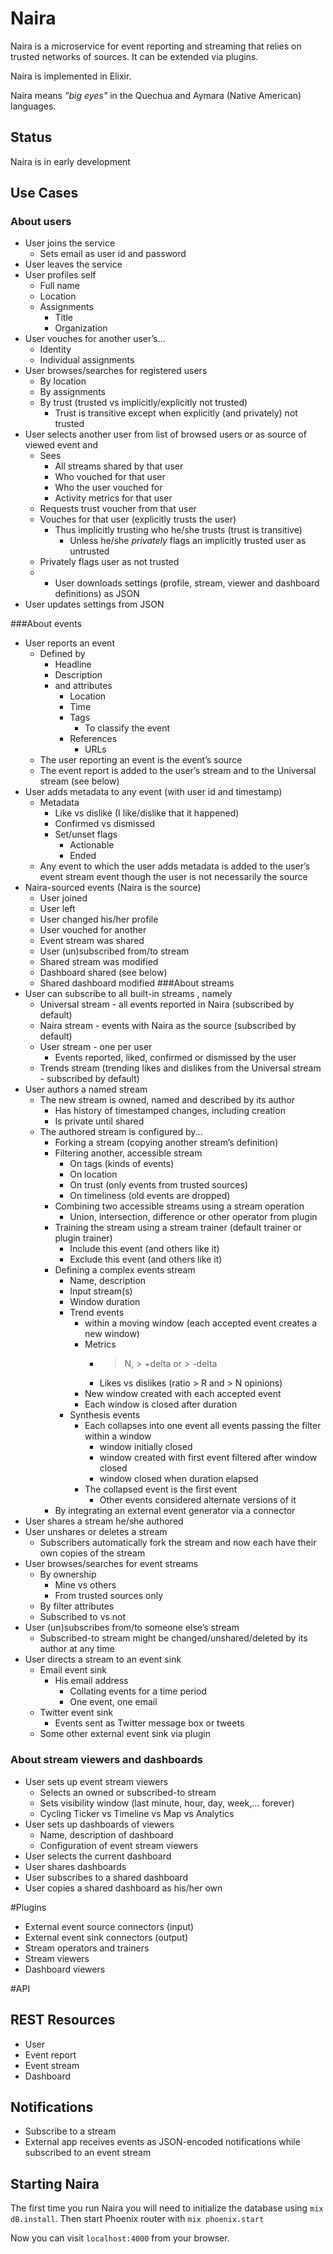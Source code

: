 # Naira

Naira is a microservice for event reporting and streaming that relies on 
trusted networks of sources. It can be extended via plugins.

Naira is implemented in Elixir.

Naira means _"big eyes"_ in the Quechua and Aymara (Native American) languages.

## Status
Naira is in early development

## Use Cases

### About users
* User joins the service
   * Sets email as user id and password
* User leaves the service
* User profiles self
   * Full name
   * Location
   * Assignments
      * Title
      * Organization
* User vouches for another user’s...
   * Identity
   * Individual assignments
* User browses/searches for registered users
   * By location
   * By assignments
   * By trust (trusted vs implicitly/explicitly not trusted)
      * Trust is transitive except when explicitly (and privately) not trusted
* User selects another user from list of browsed users or as source of viewed event and 
   * Sees 
      * All streams shared by that user
      * Who vouched for that user
      * Who the user vouched for
      * Activity metrics for that user
   * Requests trust voucher from that user
   * Vouches for that user (explicitly trusts the user) 
      * Thus implicitly trusting who he/she trusts (trust is transitive)
         * Unless he/she *privately* flags an implicitly trusted user as untrusted 
   * Privately flags user as not trusted
   * * User downloads settings (profile, stream, viewer and dashboard definitions) as JSON
* User updates settings from JSON

###About events
* User reports an event 
   * Defined by
      * Headline
      * Description
      * and attributes
         * Location
         * Time
         * Tags
            * To classify the event
         * References
            * URLs
   * The user reporting an event is the event’s source
   * The event report is added to the user’s stream and to the Universal stream (see below)
* User adds metadata to any event (with user id and timestamp)
   * Metadata
      * Like vs dislike (I like/dislike that it happened)
      * Confirmed vs dismissed
      * Set/unset flags
         * Actionable
         * Ended
   * Any event to which the user adds metadata is added to the user’s event stream event though the user is not necessarily the source
* Naira-sourced events (Naira is the source)
   * User joined
   * User left
   * User changed his/her profile
   * User vouched for another
   * Event stream was shared
   * User (un)subscribed from/to stream
   * Shared stream was modified
   * Dashboard shared (see below)
   * Shared dashboard modified
###About streams
* User can subscribe to all built-in streams , namely
   * Universal stream - all events reported in Naira (subscribed by default)
   * Naira stream - events with Naira as the source (subscribed by default)
   * User stream - one per user
      * Events reported, liked, confirmed or dismissed by the user
   * Trends stream (trending likes and dislikes from the Universal stream - subscribed by default)
* User authors a named stream
   * The new stream is owned, named and described by its author
      * Has history of timestamped changes, including creation
      * Is private until shared
   * The authored stream is configured by...
      * Forking a stream (copying another stream’s definition)
      * Filtering another, accessible stream
         * On tags (kinds of events)
         * On location
         * On trust (only events from trusted sources)
         * On timeliness (old events are dropped)
      * Combining two accessible streams using a stream operation
         * Union, intersection, difference or other operator from plugin
      * Training the stream using a stream trainer (default trainer or plugin trainer)
         * Include this event (and others like it)
         * Exclude this event (and others like it)
      * Defining a complex events stream
         * Name, description
         * Input stream(s)
         * Window duration
         * Trend events 
            * within a moving window (each accepted event creates a new window)
            * Metrics
               * > N, > +delta or > -delta
               * Likes vs dislikes (ratio > R and > N opinions)
            * New window created with each accepted event
            * Each window is closed after duration
         * Synthesis events
            * Each collapses into one event all events passing the filter within a window
               * window initially closed
               * window created with first event filtered after window closed
               * window closed when duration elapsed
            * The collapsed event is the first event
               * Other events considered alternate versions of it 
      * By integrating an external event generator via a connector
* User shares a stream he/she authored
* User unshares or deletes a stream
   * Subscribers automatically fork the stream and now each have their own copies of the stream
* User browses/searches for event streams
   * By ownership
      * Mine vs others
      * From trusted sources only
   * By filter attributes
   * Subscribed to vs not
* User (un)subscribes from/to someone else’s stream
   * Subscribed-to stream might be changed/unshared/deleted by its author at any time
* User directs a stream to an event sink
   * Email event sink
      * His email address
         * Collating events for a time period
         * One event, one email
   * Twitter event sink
      * Events sent as Twitter message box or tweets
   * Some other external event sink via plugin
### About stream viewers and dashboards
* User sets up event stream viewers
   * Selects an owned or subscribed-to stream
   * Sets visibility window (last minute, hour, day, week,... forever)
   * Cycling Ticker vs Timeline vs Map vs Analytics
* User sets up dashboards of viewers
   * Name, description of dashboard
   * Configuration of event stream viewers
* User selects  the current dashboard
* User shares dashboards
* User subscribes to a shared dashboard
* User copies a shared dashboard as his/her own

#Plugins
* External event source connectors (input)
* External event sink connectors (output)
* Stream operators and trainers
* Stream viewers
* Dashboard viewers

#API
## REST Resources
* User
* Event report
* Event stream
* Dashboard


## Notifications
* Subscribe to a stream
* External app receives events as JSON-encoded notifications while subscribed to an event stream

## Starting Naira

The first time you run Naira you will need to initialize the database using `mix dB.install`.
Then start Phoenix router with `mix phoenix.start`

Now you can visit `localhost:4000` from your browser.
